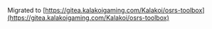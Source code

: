 Migrated to [https://gitea.kalakoigaming.com/Kalakoi/osrs-toolbox](https://gitea.kalakoigaming.com/Kalakoi/osrs-toolbox)
